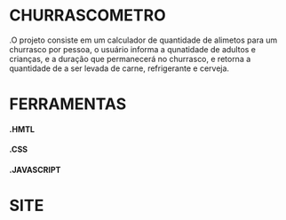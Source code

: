 # CHURRASCOMETRO

.O projeto consiste em um calculador de quantidade de alimetos para um churrasco por pessoa, o usuário informa a qunatidade de adultos e crianças, e a duração que permanecerá no churrasco, e retorna a quantidade de a ser levada de carne, refrigerante e cerveja.

# FERRAMENTAS

#### .HMTL
#### .CSS
#### .JAVASCRIPT

# SITE

